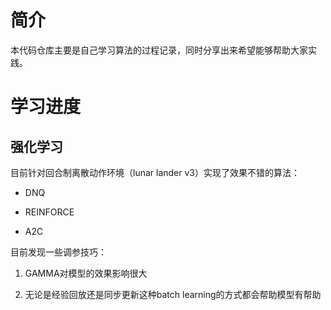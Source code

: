 # 简介

本代码仓库主要是自己学习算法的过程记录，同时分享出来希望能够帮助大家实践。

# 学习进度

## 强化学习

目前针对回合制离散动作环境（lunar lander v3）实现了效果不错的算法：

* DNQ

* REINFORCE

* A2C

目前发现一些调参技巧：

1. GAMMA对模型的效果影响很大

2. 无论是经验回放还是同步更新这种batch learning的方式都会帮助模型有帮助
